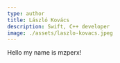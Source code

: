```yaml
---
type: author
title: László Kovács
description: Swift, C++ developer
image: ./assets/laszlo-kovacs.jpeg
---
```


Hello my name is mzperx!
